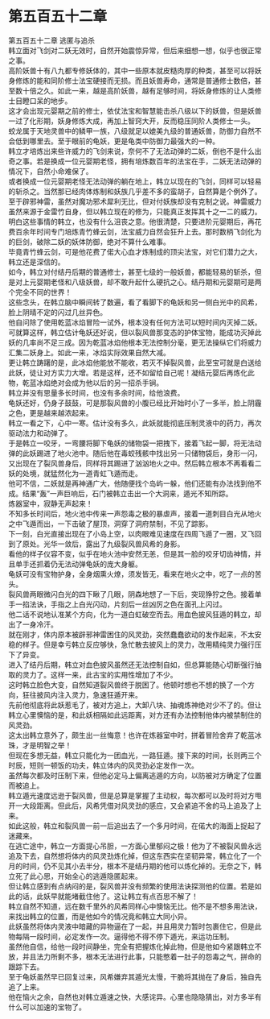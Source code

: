 # 第五百五十二章

第五百五十二章 逃匿与追杀\
韩立面对飞剑对二妖无效时，自然开始震惊异常，但后来细想一想，似乎也很正常之事。\
高阶妖兽十有八九都专修妖体的，其中一些原本就皮糙肉厚的种类，甚至可以将妖身修炼的能和同阶修士法宝硬接而无损。而且妖兽寿命，通常是普通修士数倍，甚至数十倍之久。如此一来，越是高阶妖兽，越有足够时间，将妖身修炼的让人类修士目瞪口呆的地步。\
这才会出现元婴期之前的修士，依仗法宝和智慧能击杀八级以下的妖兽，但是妖兽一过了化形期，妖身修炼大成，再加上智窍大开，反而稳压同阶人类修士一头。\
蛟龙属于天地灵兽中的鳞甲一族，八级就足以媲美九级的普通妖兽，防御力自然不会低到哪里去。至于眼前的龟妖，更是龟类中防御力最强大的一种。\
韩立才培炼出来些许威力的飞剑来说，奈何不了无法动弹的二妖，倒也不是什么出奇之事。若是换成一位元婴期老怪，拥有培炼数百年的法宝在手，二妖无法动弹的情况下，自然小命难保了。\
或者换成一位元婴期老怪无法动弹的躺在地上，韩立以现在的飞剑，同样可以轻易的斩杀之。当然那已经肉体炼制和妖族几乎差不多的蛮胡子，自然算是个例外了。\
至于辟邪神雷，虽然对魔功邪术犀利无比，但对付妖族却没有克制之说。神雷威力虽然来源于金雷竹自身，但以韩立现在的修为，只能真正发挥其十之一二的威力。\
明白这些事情的韩立，也没有什么沮丧之意。他很清楚，只要进阶元婴期后，再花费百余年时间专门培炼青竹蜂云剑，法宝威力自然会狂升上去。那时数柄飞剑化为的巨剑，破除二妖的妖体防御，绝对不算什么难事。\
毕竟青竹蜂云剑，可是他花费了偌大心血才炼制成的顶尖法宝，对它们潜力之大，韩立还是深信的。\
如今，韩立对付结丹后期的普通修士，甚至七级的一般妖兽，都能轻易的斩杀，但是对上元婴期老怪和八级妖兽，却不敢升起什么硬抗之心。结丹期和元婴期可是两个完全不同的世界！\
这些念头，在韩立脑中瞬间转了数遍，看了看脚下的龟妖和另一侧白光中的风希，脸上阴晴不定的闪过几丝异色。\
他自问除了使用乾蓝冰焰冒险一试外，根本没有任何方法可以短时间内灭掉二妖。可就算这样，韩立估计龟妖还好说，但以裂风兽那变态的护体宝物，能成功灭掉此妖的几率尚不足三成。因为乾蓝冰焰他根本无法控制分毫，更无法操纵它们将威力汇集二妖身上。如此一来，冰焰实际效果自然大减。\
更让韩立踌躇的是，此冰焰他能放不能收，若灭不掉裂风兽，此至宝可就是白送给此妖，徒让对方实力大增。若是这样，还不如留给自己呢！凝结元婴后再炼化此物，乾蓝冰焰绝对会成为他以后的另一招杀手锏。\
韩立并没有思量多长时间，也没有多余时间，给他浪费。\
龟妖还好，仍身子鼓鼓，可是那裂风兽的小腹已经比开始时小了一多半，脸上阴霾之色，更是越来越浓起来。\
韩立一看之下，心中一寒。估计没有多久，此妖就能彻底压制灵液中的药力，再次驱动法力和动弹了。\
于是韩立一咬牙，一弯腰将脚下龟妖的储物袋一把拽下，接着飞起一脚，将无法动弹的此妖踢进了地火池中。随后他在毒蛟残骸中找出另一只储物袋后，身形一闪，又出现在了裂风兽身后，同样将其踢进了汹汹地火之中。然后韩立根本不再看看二妖的处境，就猛然化为一道青虹飞遁而走。\
他可不信，二妖就是再神通广大，他随便找个岛屿一躲，他们还能有办法找到他不成。结果“轰”一声巨响后，石门被韩立击出一个大洞来，遁光不知所踪。\
炼器室中，寂静无声起来！\
不知多长时间后，地火池中传来一声怨毒之极的暴虐声，接着一道刺目白光从地火之中飞遁而出，一下击破了屋顶，洞穿了洞府禁制，不见了踪影。\
下一刻，白光直接出现在了小岛上空，以肉眼难见速度在四周飞遁了一圈，又飞回到了原处。光华一敛后，露出了九级裂风兽风希的身影。\
看他的样子仪容不变，似乎在地火池中安然无恙，但是其一脸的咬牙切齿神情，并且单手还抓着仍无法动弹龟妖的庞大身躯。\
龟妖可没有宝物护身，全身烟熏火燎，须发皆无，看来在地火之中，吃了一点的苦头。\
裂风兽两眼微闪白光的四下瞅了几眼，阴森地想了一下后，突现狰狞之色。接着单手一掐法诀，手指之上白光闪动，片刻后一丝凶厉之色在面孔上闪过。\
他二话不说地认准某个方向，化为一道白虹破空而去。用血色披风狂遁的韩立，却出了一身冷汗。\
就在刚才，体内原本被辟邪神雷困住的风灵劲，突然蠢蠢欲动的发作起来，不太安稳的样子。但是幸亏韩立反应够快，急忙散去披风上的灵力，改用精纯灵力强行压下了异变。\
进入了结丹后期，韩立对血色披风虽然还无法控制自如，但总算能随心切断强行抽取的灵力了。这样一来，此古宝的实用性增加了不少。\
这时韩立脸色大变，自然知道裂风兽终于脱困了。他顿时想也不想的换了一个方向，狂往披风内注入灵力，急速狂遁开来。\
先前他彻底将此妖惹毛了，被对方追上，大卸八块、抽魂炼神绝对少不了的。但让韩立心里懊恼的是，和此妖相隔如此远距离，对方还有办法控制他体内被禁制住的风灵劲。\
这太出韩立意外了，颇生出一丝悔意！也许在炼器室中时，拼着冒险舍弃了乾蓝冰珠，才是明智之举！\
但现在多想无益，韩立只能化为一团血光，一路狂遁。接下来的时间，长则两三个时辰，短则一顿饭的功夫，韩立体内的风灵劲必定发作一次。\
虽然每次都及时压制下来，但他必定马上偏离逃遁的方向，以防被对方确定了位置而被追上。\
韩立遁光速度远逊于裂风兽，但是总算是掌握了主动权，每次都可以及时将对方甩开一大段距离。但此后，风希凭借对风灵劲的感应，又会紧追不舍的马上追及了上来。\
如此这般，韩立和裂风兽一前一后追出去了一个多月时间，在偌大的海面上捉起了迷藏来。\
在逃亡途中，韩立一方面提心吊胆，一方面心里郁闷之极！他为了不被裂风兽永远追及下去，自然想将体内的风灵劲炼化掉，但这东西实在坚韧异常，韩立化了一个月的时间，仍不见其小去半分，根本不是结丹期的他可以炼化掉的。无奈之下，韩立死了此心思，开始全心的逃遁隐匿起来。\
但让韩立感到有点纳闷的是，裂风兽并没有频繁的使用法诀探测他的位置。若是如此的话，此妖早就能堵截住他了。这让韩立有点百思不解了！\
韩立自然不知道，远在数千里外的风希同样心中懊恼无比。他不是不想多用法诀，来找出韩立的位置，而是他如今的情况竟和韩立大同小异。\
此妖虽然将体内灵液中暗藏的异物逼在了一起，并且用灵力暂时包裹住它，但是此物每隔一段时间，必定发作一次。逼得他不得不停下遁光，来运功压制。\
虽然他自信，给他一段时间静坐，完全有把握炼化掉此物，但是他如今紧跟韩立不放，并且法力所剩不多，根本无法进行此事，只能憋着一肚子的怨毒之气，拼命的跟踪下去。\
至于龟妖虽然早已回复过来，风希嫌弃其遁光太慢，干脆将其抛在了身后，独自先追了上来。\
他在恼火之余，自然也对韩立遁速之快，大感诧异。心里也隐隐猜出，对方多半有什么可以加速的宝物了。
